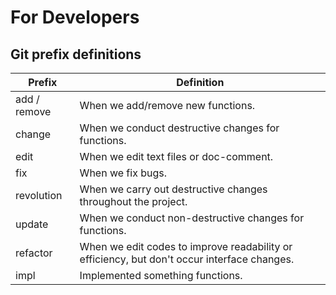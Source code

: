 # For Developers

## Git prefix definitions

| Prefix       | Definition                                                                                  |
|--------------|---------------------------------------------------------------------------------------------|
| add / remove | When we add/remove new functions.                                                           |
| change       | When we conduct destructive changes for functions.                                          |
| edit         | When we edit text files or doc-comment.                                                     |
| fix          | When we fix bugs.                                                                           |
| revolution   | When we carry out destructive changes throughout the project.                               |
| update       | When we conduct non-destructive changes for functions.                                      |
| refactor     | When we edit codes to improve readability or efficiency, but don't occur interface changes. |
| impl         | Implemented something functions.                                                            |